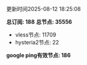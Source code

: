 更新时间2025-08-12 18:25:08

**总订阅: 188**
**总节点: 35556**
- vless节点: 11709
- hysteria2节点: 22

**google ping有效节点: 186**
